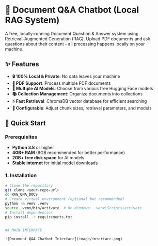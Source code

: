 # 📄 Document Q&A Chatbot (Local RAG System)
A free, locally-running Document Question & Answer system using Retrieval-Augmented Generation (RAG). Upload PDF documents and ask questions about their content - all processing happens locally on your machine.
## ✨ Features
- **🔒 100% Local & Private**: No data leaves your machine
- **📄 PDF Support**: Process multiple PDF documents
- **🧠 Multiple AI Models**: Choose from various free Hugging Face models
- **📚 Collection Management**: Organize documents into collections
- **⚡ Fast Retrieval**: ChromaDB vector database for efficient searching
- **🎯 Configurable**: Adjust chunk sizes, retrieval parameters, and models

## 🚀 Quick Start
### Prerequisites

- **Python 3.8** or higher
- **4GB+ RAM** (8GB recommended for better performance)
- **2GB+ free disk space** for AI models
- **Stable internet** for initial model downloads
### 1. Installation
```bash
# Clone the repository
git clone <your-repo-url>
cd RAG_QNA_DOCS
# Create virtual environment (optional but recommended)
python -m venv .venv
source .venv/bin/activate  # On Windows: .venv\Scripts\activate
# Install dependencies
pip install -r requirements.txt


## MAIN INTERFACE

![Document Q&A Chatbot Interface](image/interface.png)



